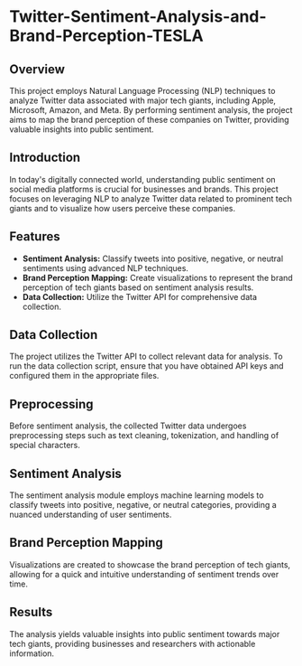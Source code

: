 # Twitter-Sentiment-Analysis-and-Brand-Perception-TESLA 
## Overview
This project employs Natural Language Processing (NLP) techniques to analyze Twitter data associated with major tech giants, including Apple, Microsoft, Amazon, and Meta. By performing sentiment analysis, the project aims to map the brand perception of these companies on Twitter, providing valuable insights into public sentiment.

## Introduction
In today's digitally connected world, understanding public sentiment on social media platforms is crucial for businesses and brands. This project focuses on leveraging NLP to analyze Twitter data related to prominent tech giants and to visualize how users perceive these companies.

## Features

- **Sentiment Analysis:** Classify tweets into positive, negative, or neutral sentiments using advanced NLP techniques.
- **Brand Perception Mapping:** Create visualizations to represent the brand perception of tech giants based on sentiment analysis results.
- **Data Collection:** Utilize the Twitter API for comprehensive data collection.

## Data Collection
The project utilizes the Twitter API to collect relevant data for analysis. To run the data collection script, ensure that you have obtained API keys and configured them in the appropriate files.

## Preprocessing
Before sentiment analysis, the collected Twitter data undergoes preprocessing steps such as text cleaning, tokenization, and handling of special characters.

## Sentiment Analysis
The sentiment analysis module employs machine learning models to classify tweets into positive, negative, or neutral categories, providing a nuanced understanding of user sentiments.

## Brand Perception Mapping
Visualizations are created to showcase the brand perception of tech giants, allowing for a quick and intuitive understanding of sentiment trends over time.

## Results
The analysis yields valuable insights into public sentiment towards major tech giants, providing businesses and researchers with actionable information.
